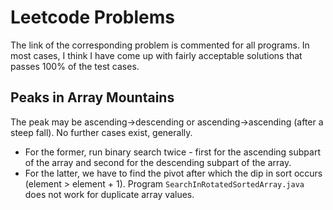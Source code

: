 # Leetcode Problems

The link of the corresponding problem is commented for all programs. In most cases, I think I have come up with fairly acceptable solutions that passes 100% of the test cases.


## Peaks in Array Mountains

The peak may be ascending->descending or ascending->ascending (after a steep fall). No further cases exist, generally.
- For the former, run binary search twice - first for the ascending subpart of the array and second for the descending subpart of the array.
- For the latter, we have to find the pivot after which the dip in sort occurs (element > element + 1). Program `SearchInRotatedSortedArray.java` does not work for duplicate array values.
